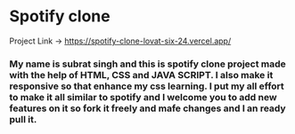 # Spotify clone<br>
Project Link -> https://spotify-clone-lovat-six-24.vercel.app/
<h3>My name is subrat singh and this is spotify clone project made with the help of HTML, CSS and JAVA SCRIPT. I also make it responsive so that enhance my css learning. I put my all effort to make it all similar to spotify and I welcome you to add new features on it so fork it freely and mafe changes and I an ready pull it.</h3>
